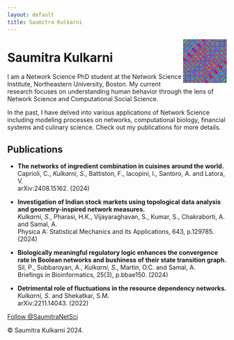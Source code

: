 ```yaml
---
layout: default
title: Saumitra Kulkarni
---
```


<img align="right"  width="100" height="100" title="Kaprekar's Tapestry" src="images/tapestry_dp.png">

# Saumitra Kulkarni

I am a Network Science PhD student at the Network Science Institute, Northeastern University, Boston. My current research focuses on understanding human behavior through the lens of Network Science and Computational Social Science.

In the past, I have delved into various applications of Network Science including modeling processes on networks, computational biology, financial systems and culinary science. Check out my publications for more details.

## Publications

- **The networks of ingredient combination in cuisines around the world.**\
  Caprioli, C., _Kulkarni, S._, Battiston, F., Iacopini, I., Santoro, A. and Latora, V.\
  arXiv:2408.15162. (2024)

- **Investigation of Indian stock markets using topological data analysis and geometry-inspired network measures.**\
  _Kulkarni, S._, Pharasi, H.K., Vijayaraghavan, S., Kumar, S., Chakraborti, A. and Samal, A.\
  Physica A: Statistical Mechanics and its Applications, 643, p.129785. (2024)

- **Biologically meaningful regulatory logic enhances the convergence rate in Boolean networks and bushiness of their state transition graph.**\
  Sil, P., Subbaroyan, A., _Kulkarni, S._, Martin, O.C. and Samal, A.\
  Briefings in Bioinformatics, 25(3), p.bbae150. (2024)

- **Detrimental role of fluctuations in the resource dependency networks.**\
  _Kulkarni, S_. and Shekatkar, S.M.\
  arXiv:2211.14043. (2022)

<div class="Grid container">
<a href="https://twitter.com/SaumitraNetSci?ref_src=twsrc%5Etfw" class="twitter-follow-button" data-show-count="false">Follow @SaumitraNetSci</a><script async src="https://platform.twitter.com/widgets.js" charset="utf-8"></script>
</div>

<footer>
    <p class="copyright">© Saumitra Kulkarni 2024.</p>
</footer>

